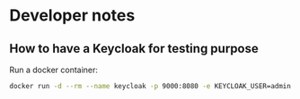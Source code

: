 # Developer notes

## How to have a Keycloak for testing purpose

Run a docker container:

```bash
docker run -d --rm --name keycloak -p 9000:8080 -e KEYCLOAK_USER=admin -e KEYCLOAK_PASSWORD=admin jboss/keycloak:10.0.0
```
